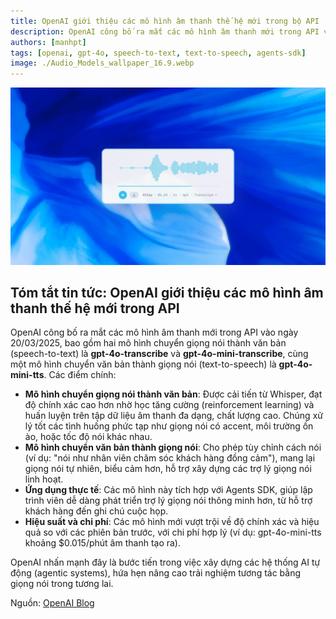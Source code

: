 ```yaml
---
title: OpenAI giới thiệu các mô hình âm thanh thế hệ mới trong bộ API
description: OpenAI công bố ra mắt các mô hình âm thanh mới trong API vào ngày 20/03/2025, bao gồm hai mô hình chuyển giọng nói thành văn bản (speech-to-text) là gpt-4o-transcribe
authors: [manhpt]
tags: [openai, gpt-4o, speech-to-text, text-to-speech, agents-sdk]
image: ./Audio_Models_wallpaper_16.9.webp
---
```


![OpenAI Audio Models](./Audio_Models_wallpaper_16.9.webp)

## Tóm tắt tin tức: OpenAI giới thiệu các mô hình âm thanh thế hệ mới trong API

OpenAI công bố ra mắt các mô hình âm thanh mới trong API vào ngày 20/03/2025, bao gồm hai mô hình chuyển giọng nói thành văn bản (speech-to-text) là **gpt-4o-transcribe** và **gpt-4o-mini-transcribe**, cùng một mô hình chuyển văn bản thành giọng nói (text-to-speech) là **gpt-4o-mini-tts**. Các điểm chính:

- **Mô hình chuyển giọng nói thành văn bản**: Được cải tiến từ Whisper, đạt độ chính xác cao hơn nhờ học tăng cường (reinforcement learning) và huấn luyện trên tập dữ liệu âm thanh đa dạng, chất lượng cao. Chúng xử lý tốt các tình huống phức tạp như giọng nói có accent, môi trường ồn ào, hoặc tốc độ nói khác nhau.
- **Mô hình chuyển văn bản thành giọng nói**: Cho phép tùy chỉnh cách nói (ví dụ: "nói như nhân viên chăm sóc khách hàng đồng cảm"), mang lại giọng nói tự nhiên, biểu cảm hơn, hỗ trợ xây dựng các trợ lý giọng nói linh hoạt.
- **Ứng dụng thực tế**: Các mô hình này tích hợp với Agents SDK, giúp lập trình viên dễ dàng phát triển trợ lý giọng nói thông minh hơn, từ hỗ trợ khách hàng đến ghi chú cuộc họp.
- **Hiệu suất và chi phí**: Các mô hình mới vượt trội về độ chính xác và hiệu quả so với các phiên bản trước, với chi phí hợp lý (ví dụ: gpt-4o-mini-tts khoảng $0.015/phút âm thanh tạo ra).

OpenAI nhấn mạnh đây là bước tiến trong việc xây dựng các hệ thống AI tự động (agentic systems), hứa hẹn nâng cao trải nghiệm tương tác bằng giọng nói trong tương lai.

<!-- truncate -->

Nguồn: [OpenAI Blog](https://openai.com/index/introducing-our-next-generation-audio-models/)
